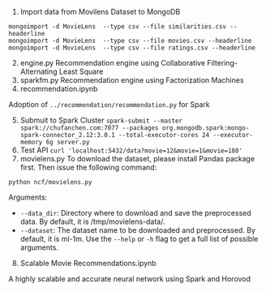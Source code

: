 1. Import data from Movilens Dataset to MongoDB
```
mongoimport -d MovieLens  --type csv --file similarities.csv --headerline
mongoimport -d MovieLens  --type csv --file movies.csv --headerline
mongoimport -d MovieLens  --type csv --file ratings.csv --headerline
```
2. engine.py
Recommendation engine using Collaborative Filtering-Alternating Least Square
3. sparkfm.py
Recommendation engine using Factorization Machines
4. recommendation.ipynb

Adoption of `../recommendation/recommendation.py` for Spark

5. Submuit to Spark Cluster
`spark-submit --master spark://chufanchen.com:7077 --packages org.mongodb.spark:mongo-spark-connector_2.12:3.0.1 --total-executor-cores 24 --executor-memory 6g server.py `
6. Test API
`curl 'localhost:5432/data?movie=12&movie=1&movie=180'`
7. movielens.py
To download the dataset, please install Pandas package first. Then issue the following command:
```
python ncf/movielens.py
```
Arguments:
- `--data_dir`: Directory where to download and save the preprocessed data. By default, it is /tmp/movielens-data/.
- `--dataset`: The dataset name to be downloaded and preprocessed. By default, it is ml-1m.
Use the `--help` or `-h` flag to get a full list of possible arguments.
8. Scalable Movie Recommendations.ipynb

A  highly scalable and accurate neural network using Spark and Horovod



